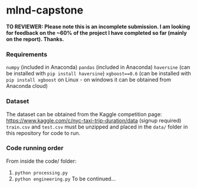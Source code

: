 # mlnd-capstone

**TO REVIEWER: Please note this is an incomplete submission. I am looking for feedback on the ~60% of the project I have completed so far (mainly on the report). Thanks.**

### Requirements
`numpy` (included in Anaconda)
`pandas` (included in Anaconda)
`haversine` (can be installed with `pip install haversine`)
`xgboost==0.6` (can be installed with `pip install xgboost` on Linux - on windows it can be obtained from Anaconda cloud)

### Dataset
The dataset can be obtained from the Kaggle competition page: https://www.kaggle.com/c/nyc-taxi-trip-duration/data (signup required)
`train.csv` and `test.csv` must be unzipped and placed in the `data/` folder in this repository for code to run.

### Code running order
From inside the code/ folder:
1. `python processing.py`
2. `python engineering.py`
To be continued...
